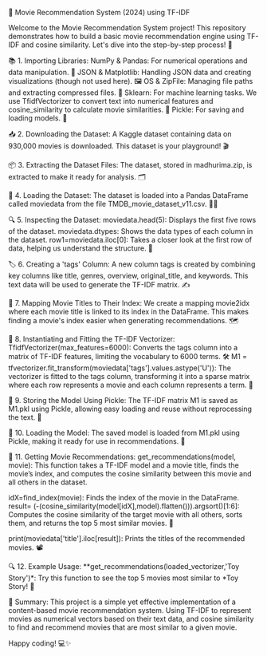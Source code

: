 🎥 Movie Recommendation System (2024) using TF-IDF

Welcome to the Movie Recommendation System project! This repository demonstrates how to build a basic movie recommendation engine using TF-IDF and cosine similarity. Let's dive into the step-by-step process! 🚀

📚 1. Importing Libraries:
NumPy & Pandas: For numerical operations and data manipulation. 🧮
JSON & Matplotlib: Handling JSON data and creating visualizations (though not used here). 🖼
OS & ZipFile: Managing file paths and extracting compressed files. 📂
Sklearn: For machine learning tasks. We use TfidfVectorizer to convert text into numerical features and cosine_similarity to calculate movie similarities. 🤖
Pickle: For saving and loading models. 🥒


📥 2. Downloading the Dataset:
A Kaggle dataset containing data on 930,000 movies is downloaded. This dataset is your playground! 🎬

📦 3. Extracting the Dataset Files:
The dataset, stored in madhurima.zip, is extracted to make it ready for analysis. 🗂

📝 4. Loading the Dataset:
The dataset is loaded into a Pandas DataFrame called moviedata from the file TMDB_movie_dataset_v11.csv. 🧑‍💻

🔍 5. Inspecting the Dataset:
moviedata.head(5): Displays the first five rows of the dataset.
moviedata.dtypes: Shows the data types of each column in the dataset.
row1=moviedata.iloc[0]: Takes a closer look at the first row of data, helping us understand the structure. 🧐


🏷 6. Creating a 'tags' Column:
A new column tags is created by combining key columns like title, genres, overview, original_title, and keywords. This text data will be used to generate the TF-IDF matrix. ✍


🔗 7. Mapping Movie Titles to Their Index:
We create a mapping movie2idx where each movie title is linked to its index in the DataFrame. This makes finding a movie's index easier when generating recommendations. 🗺


🧠 8. Instantiating and Fitting the TF-IDF Vectorizer:
TfidfVectorizer(max_features=6000): Converts the tags column into a matrix of TF-IDF features, limiting the vocabulary to 6000 terms. 🛠
M1 = tfvectorizer.fit_transform(moviedata['tags'].values.astype('U')): The vectorizer is fitted to the tags column, transforming it into a sparse matrix where each row represents a movie and each column represents a term. 🧬

💾 9. Storing the Model Using Pickle:
The TF-IDF matrix M1 is saved as M1.pkl using Pickle, allowing easy loading and reuse without reprocessing the text. 📀


🔄 10. Loading the Model:
The saved model is loaded from M1.pkl using Pickle, making it ready for use in recommendations. 🚀

🎯 11. Getting Movie Recommendations:
get_recommendations(model, movie): This function takes a TF-IDF model and a movie title, finds the movie’s index, and computes the cosine similarity between this movie and all others in the dataset.

idX=find_index(movie): Finds the index of the movie in the DataFrame.
result= (-(cosine_similarity(model[idX],model).flatten())).argsort()[1:6]: Computes the cosine similarity of the target movie with all others, sorts them, and returns the top 5 most similar movies. 🎯

print(moviedata['title'].iloc[result]): Prints the titles of the recommended movies. 📽

🔍 12. Example Usage:
**get_recommendations(loaded_vectorizer,'Toy Story')*: Try this function to see the top 5 movies most similar to *Toy Story! 🍿

📝 Summary:
This project is a simple yet effective implementation of a content-based movie recommendation system. Using TF-IDF to represent movies as numerical vectors based on their text data, and cosine similarity to find and recommend movies that are most similar to a given movie.

Happy coding! 💻✨
